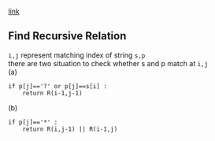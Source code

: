 [link](https://leetcode.com/problems/wildcard-matching/)
## Find Recursive Relation
`i,j` represent matching index of string `s,p`  
there are two situation to check whether s and p match at `i,j`  
(a) 
```
if p[j]=='?' or p[j]==s[i] :
    return R(i-1,j-1)
```
(b)
```
if p[j]=='*' :
    return R(i,j-1) || R(i-1,j)
```

    

